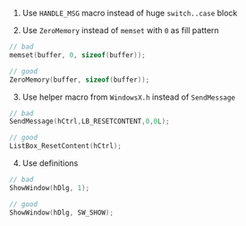 1. Use `HANDLE_MSG` macro instead of huge `switch..case` block

2. Use `ZeroMemory` instead of `memset` with `0` as fill pattern
```c
// bad
memset(buffer, 0, sizeof(buffer));

// good
ZeroMemory(buffer, sizeof(buffer));
```

3. Use helper macro from `WindowsX.h` instead of `SendMessage`
```c
// bad
SendMessage(hCtrl,LB_RESETCONTENT,0,0L);

// good
ListBox_ResetContent(hCtrl);
```

4. Use definitions 
```c
// bad
ShowWindow(hDlg, 1);

// good
ShowWindow(hDlg, SW_SHOW);
